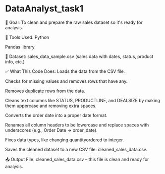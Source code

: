 # DataAnalyst_task1
📌 Goal:
To clean and prepare the raw sales dataset so it's ready for analysis.

🧰 Tools Used:
Python

Pandas library

📂 Dataset:
sales_data_sample.csv (sales data with dates, status, product info, etc.)

✅ What This Code Does:
Loads the data from the CSV file.

Checks for missing values and removes rows that have any.

Removes duplicate rows from the data.

Cleans text columns like STATUS, PRODUCTLINE, and DEALSIZE by making them uppercase and removing extra spaces.

Converts the order date into a proper date format.

Renames all column headers to be lowercase and replace spaces with underscores (e.g., Order Date → order_date).

Fixes data types, like changing quantityordered to integer.

Saves the cleaned dataset to a new CSV file: cleaned_sales_data.csv.

📤 Output File:
cleaned_sales_data.csv – this file is clean and ready for analysis.
